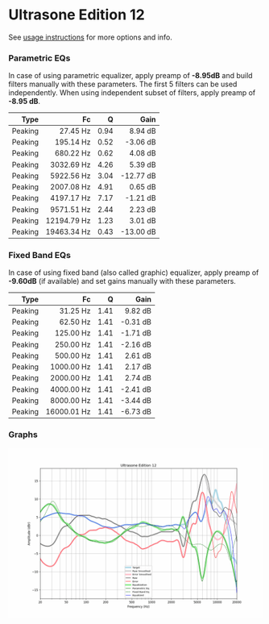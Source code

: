 # Ultrasone Edition 12
See [usage instructions](https://github.com/jaakkopasanen/AutoEq#usage) for more options and info.

### Parametric EQs
In case of using parametric equalizer, apply preamp of **-8.95dB** and build filters manually
with these parameters. The first 5 filters can be used independently.
When using independent subset of filters, apply preamp of **-8.95 dB**.

| Type    | Fc          |    Q | Gain      |
|--------:|------------:|-----:|----------:|
| Peaking | 27.45 Hz    | 0.94 | 8.94 dB   |
| Peaking | 195.14 Hz   | 0.52 | -3.06 dB  |
| Peaking | 680.22 Hz   | 0.62 | 4.08 dB   |
| Peaking | 3032.69 Hz  | 4.26 | 5.39 dB   |
| Peaking | 5922.56 Hz  | 3.04 | -12.77 dB |
| Peaking | 2007.08 Hz  | 4.91 | 0.65 dB   |
| Peaking | 4197.17 Hz  | 7.17 | -1.21 dB  |
| Peaking | 9571.51 Hz  | 2.44 | 2.23 dB   |
| Peaking | 12194.79 Hz | 1.23 | 3.01 dB   |
| Peaking | 19463.34 Hz | 0.43 | -13.00 dB |

### Fixed Band EQs
In case of using fixed band (also called graphic) equalizer, apply preamp of **-9.60dB**
(if available) and set gains manually with these parameters.

| Type    | Fc          |    Q | Gain     |
|--------:|------------:|-----:|---------:|
| Peaking | 31.25 Hz    | 1.41 | 9.82 dB  |
| Peaking | 62.50 Hz    | 1.41 | -0.31 dB |
| Peaking | 125.00 Hz   | 1.41 | -1.71 dB |
| Peaking | 250.00 Hz   | 1.41 | -2.16 dB |
| Peaking | 500.00 Hz   | 1.41 | 2.61 dB  |
| Peaking | 1000.00 Hz  | 1.41 | 2.17 dB  |
| Peaking | 2000.00 Hz  | 1.41 | 2.74 dB  |
| Peaking | 4000.00 Hz  | 1.41 | -2.41 dB |
| Peaking | 8000.00 Hz  | 1.41 | -3.44 dB |
| Peaking | 16000.01 Hz | 1.41 | -6.73 dB |

### Graphs
![](./Ultrasone%20Edition%2012.png)